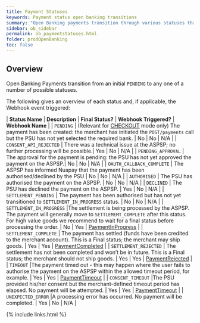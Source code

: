 ```yaml
---
title: Payment Statuses
keywords: Payment status open banking transitions
summary: "Open Banking payments transition through various statuses through their lifecycle. This section describes each of these statuses and the Webhooks that may be generated as statuses transition."
sidebar: ob_sidebar
permalink: ob_paymentstatuses.html
folder: prodOpenBanking
toc: false
---
```


## Overview

Open Banking Payments transition from an initial `PENDING` to any one of a number of possible statuses. 

The following gives an overview of each status and, if applicable, the Webhook event triggered:

| **Status Name** | **Description** | **Final Status?** | **Webhook Triggered?** | **Webhook Name** |
| `PENDING` | (Relevant for [CHECKOUT](ob_pispimplementation.html#checkout-mode) mode only) The payment has been created: the merchant has initiated the `POST/payments` call but the PSU has not yet selected the required bank.   | No | No | N/A |
| `CONSENT_API_REJECTED` | There was a technical issue at the ASPSP; no further processing will be possible.| Yes | No | N/A |
| `PENDING_APPROVAL` | The approval for the payment is pending: the PSU has not yet approved the payment on the ASPSP.| No | No | N/A |
| `OAUTH_CALLBACK_COMPLETE` | The ASPSP has informed Nuapay that the payment has been authorised/declined by the PSU | No | No | N/A |
| `AUTHORISED` | The PSU has authorised the payment on the ASPSP. | No | No | N/A |
| `DECLINED` | The PSU has declined the payment on the ASPSP. | Yes | No | N/A |
| `SETTLEMENT_PENDING` | The payment has been authorised but has not yet transitioned to `SETTLEMENT_IN_PROGRESS` status. | No | No | N/A |
| `SETTLEMENT_IN_PROGRESS` |The settlement is being processed by the ASPSP. The payment will generally move to `SETTLEMEMT_COMPLETE` after this status. For high value goods we recommend to wait for a final status before processing the order. | No | Yes | [PaymentInProgress](ob_whpaymentinprogress.html) |
| `SETTLEMENT_COMPLETE` | The payment has settled (funds have been credited to the merchant account). This is a Final status; the merchant may ship goods. | Yes | Yes | [PaymentCompleted](ob_whpaymentcomplete.html) |
| `SETTLEMENT_REJECTED` | The settlement has not been completed and won’t be in future. This is a Final status; the merchant should not ship goods. | Yes | Yes | [PaymentRejected](ob_whpaymentrejected.html) |
| `TIMEOUT` |The payment timed out - this may happen where the user fails to authorise the payment on the ASPSP within the allowed timeout period, for example. | Yes | Yes | [PaymentTimeout](ob_whpaymenttimeout.html)  |
| `CONSENT_TIMEOUT` |The PSU provided his/her consent but the merchant-defined timeout period has elapsed. No payment will be attempted. | Yes | Yes | [PaymentTimeout](ob_whpaymenttimeout.html) |
| `UNEXPECTED_ERROR` |A processing error has occurred. No payment will be completed. | Yes | No | N/A |


{% include links.html %}







